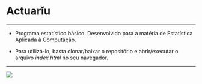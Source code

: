 Actuarĭu
===============================================

--------------------

- Programa estatístico básico. Desenvolvido para a matéria de Estatística Aplicada à Computação.

- Para utilizá-lo, basta clonar/baixar o repositório e abrir/executar o arquivo *index.html* no seu navegador.

--------------------

![](https://github.com/CristianAmbrosi/actuariu/imgs/actuariu.png)